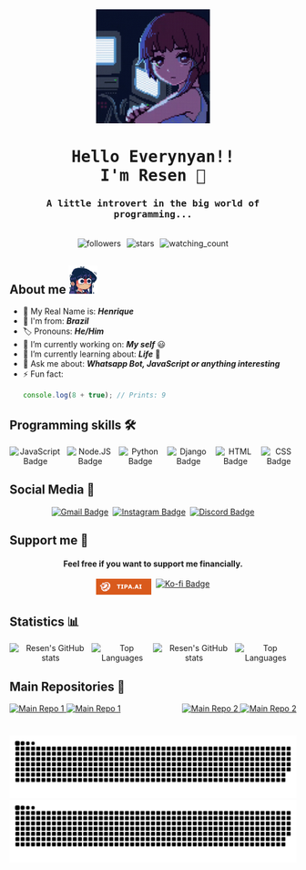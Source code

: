 <div align="center">
    <img src="./src/gif/lain-room.gif" alt="Lain from Serial Experiments Lain" height="200">
</div>

<samp align="center">
    <h1>
        Hello Everynyan!!
        <br>
        I'm Resen 👋
    </h1>
    <h3>
        A little introvert in the big world of programming...
    </h3>
</samp>

<br>

<div align="center" width="100%" style="display: flex; justify-content: center; gap: 10px;">
    <img src="https://img.shields.io/github/followers/resenkkomj?color=236ad3&style=for-the-badge&logo=github&label=Follow" alt="followers"/>
    <img src="https://img.shields.io/github/stars/resenkkomj?color=ffd700&style=for-the-badge&label=⭐ Stars" alt="stars">
    <img src="https://komarev.com/ghpvc/?username=resenkkomj&color=brightgreen&style=for-the-badge&label=👁️ Visitors" alt="watching_count"/>
</div>

## About me <img src="./src/gif/komi-nervous.gif" alt="Komi-san nervous" height="50" >

- 🚀 My Real Name is: ***Henrique***
- 📍 I'm from: ***Brazil***
- 🏷️ Pronouns: ***He/Him***
- 🔭 I’m currently working on: ***My self*** 😃
- 🌱 I’m currently learning about: ***Life*** 💫
- 💬 Ask me about: ***Whatsapp Bot, JavaScript or anything interesting***
- ⚡ Fun fact:
    ```js
    console.log(8 + true); // Prints: 9
    ```

<!-- - 👯 I’m looking to collaborate on ... -->
<!-- - 🤔 I’m looking for help with ... -->

## Programming skills 🛠️

<div align="center" width="100%"  style="display: flex; justify-content: center; gap: 10px;">
    <img src="https://img.shields.io/badge/JavaScript-454545?style=for-the-badge&logo=javascript" alt="JavaScript Badge"/>
    <img src="https://img.shields.io/badge/Node.js-454545?style=for-the-badge&logo=node.js" alt="Node.JS Badge">
    <img src="https://img.shields.io/badge/Python-454545?style=for-the-badge&logo=python" alt="Python Badge"/>
    <img src="https://img.shields.io/badge/Django-454545?style=for-the-badge&logo=django&logoColor=2BA977" alt="Django Badge"/>
    <img src="https://img.shields.io/badge/HTML5-454545?style=for-the-badge&logo=html5" alt="HTML Badge"/>
    <img src="https://img.shields.io/badge/CSS3-454545?style=for-the-badge&logo=css3&logoColor=0170BA" alt="CSS Badge"/>
</div>

## Social Media 📸

<div align="center" width="100%"  style="display: flex; justify-content: center; gap: 1.5%;">
    <a href="mailto:resen5.5is2952@gmail.com"><img src="https://img.shields.io/badge/Gmail-D14836?style=for-the-badge&logo=gmail&logoColor=white" alt="Gmail Badge"></a>
    <a href="https://instagram.com/resen_komeiji" target="_blank"><img src="https://img.shields.io/badge/Instagram-E4405F?style=for-the-badge&logo=instagram&logoColor=white" alt="Instagram Badge"></a>
    <a href="https://discordapp.com/users/920673443798736937" target="_blank"><img src="https://img.shields.io/badge/Discord-7289DA?style=for-the-badge&logo=discord&logoColor=white" alt="Discord Badge"></a>
    <!-- <a href="" target="_blank"><img src="	https://img.shields.io/badge/YouTube-FF0000?style=for-the-badge&logo=youtube&logoColor=white" alt=" Badge"></a> -->
    <!-- <a href="" target="_blank"><img src="https://img.shields.io/badge/Twitter-1DA1F2?style=for-the-badge&logo=twitter&logoColor=white" alt="Twitter Badge"></a> -->
    <!-- <a href="" target="_blank"><img src="https://img.shields.io/badge/LinkedIn-0077B5?style=for-the-badge&logo=linkedin&logoColor=white" alt="Linkedin Badge"></a> -->
</div>

## Support me 💛

<h4 align="center">Feel free if you want to support me financially.</h4>
<div align="center" width="100%"  style="display: flex; justify-content: center; gap: 1.5%;">
    <a href="https://tipa.ai/resen"><img src="./src/img/tipaai-badge.png" alt="Tipa.ai Badge"></a>
    <a href="https://ko-fi.com/resen" target="_blank"><img src="https://img.shields.io/badge/Ko--fi-F16061?style=for-the-badge&logo=ko-fi&logoColor=white" alt="Ko-fi Badge"></a>
</div>

## Statistics 📊

<div align="center" width="100%" style="display: flex; justify-content: space-between;">
    <!-- Dark -->
    <img src="https://github-readme-stats.vercel.app/api?username=resenkkomj&show_icons=true&theme=dark&bg_color=65,00000000,1f2c3c40,50d7f610&rank_icon=github&icon_color=00B0C0&ring_color=00B0C0&text_color=c2c2c2#gh-dark-mode-only" alt="Resen's GitHub stats" width="56%">
    <img src="https://github-readme-stats.vercel.app/api/top-langs/?username=resenkkomj&theme=dark&bg_color=65,00000000,1f2c3c40,50d7f610&text_color=c2c2c2&layout=compact#gh-dark-mode-only" alt="Top Languages" width="42%">
    <!-- Light -->
    <img src="https://github-readme-stats.vercel.app/api?username=resenkkomj&show_icons=true&theme=light&title_color=022222&bg_color=65,00000000,50d7f650&rank_icon=github&icon_color=00B0C0&ring_color=00B0C0&text_color=225252#gh-light-mode-only" alt="Resen's GitHub stats" width="56%">
    <img src="https://github-readme-stats.vercel.app/api/top-langs/?username=resenkkomj&theme=light&title_color=022222&bg_color=65,00000000,50d7f650&text_color=225252&layout=compact#gh-light-mode-only" alt="Top Languages" width="42%">
</div>

## Main Repositories 📁

<div align="center" width="100%" style="display: flex; justify-content: space-between;">
    <a href="https://github.com/resenkkomj/instagram-save-downloader" width="50%">
        <!-- Dark -->
        <img src="https://github-readme-stats.vercel.app/api/pin?username=resenkkomj&repo=instagram-save-downloader&theme=dark&bg_color=65,00000000,1f2c3c40,50d7f610&text_color=c2c2c2&icon_color=00B0C0#gh-dark-mode-only" alt="Main Repo 1" width="96%">
        <!-- Light -->
        <img src="https://github-readme-stats.vercel.app/api/pin?username=resenkkomj&repo=instagram-save-downloader&theme=light&title_color=022222&bg_color=65,00000000,50d7f650&text_color=225252&icon_color=00B0C0#gh-light-mode-only" alt="Main Repo 1" width="96%">
    </a>
    <a href="https://github.com/resenkkomj/IFCuida" width="50%">
        <!-- Dark -->
        <img src="https://github-readme-stats.vercel.app/api/pin?username=resenkkomj&repo=IFCuida&theme=dark&bg_color=65,00000000,1f2c3c40,50d7f610&text_color=c2c2c2&icon_color=00B0C0#gh-dark-mode-only" alt="Main Repo 2" width="96%">
        <!-- Light -->
        <img src="https://github-readme-stats.vercel.app/api/pin?username=resenkkomj&repo=IFCuida&theme=light&title_color=022222&bg_color=65,00000000,50d7f650&text_color=225252&icon_color=00B0C0#gh-light-mode-only" alt="Main Repo 2" width="49%">
    </a>
</div>

#

![Snake Game Dark](https://raw.githubusercontent.com/resenkkomj/resenkkomj/output/github-snake-dark.svg#gh-dark-mode-only)
![Snake Game Light](https://raw.githubusercontent.com/resenkkomj/resenkkomj/output/github-snake-light.svg#gh-light-mode-only)